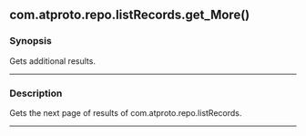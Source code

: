 com.atproto.repo.listRecords.get_More()
---------------------------------------




### Synopsis
Gets additional results.



---


### Description

Gets the next page of results of com.atproto.repo.listRecords.



---
